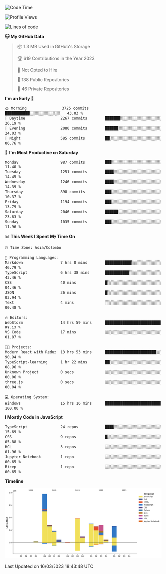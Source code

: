 
<!--START_SECTION:waka-->
![Code Time](http://img.shields.io/badge/Code%20Time-954%20hrs%207%20mins-blue)

![Profile Views](http://img.shields.io/badge/Profile%20Views-0-blue)

![Lines of code](https://img.shields.io/badge/From%20Hello%20World%20I%27ve%20Written-7.5%20million%20lines%20of%20code-blue)

**🐱 My GitHub Data** 

> 📦 1.3 MB Used in GitHub's Storage 
 > 
> 🏆 619 Contributions in the Year 2023
 > 
> 🚫 Not Opted to Hire
 > 
> 📜 138 Public Repositories 
 > 
> 🔑 46 Private Repositories 
 > 
**I'm an Early 🐤** 

```text
🌞 Morning                3725 commits        ███████████░░░░░░░░░░░░░░   43.03 % 
🌆 Daytime                2267 commits        ███████░░░░░░░░░░░░░░░░░░   26.19 % 
🌃 Evening                2080 commits        ██████░░░░░░░░░░░░░░░░░░░   24.03 % 
🌙 Night                  585 commits         ██░░░░░░░░░░░░░░░░░░░░░░░   06.76 % 
```
📅 **I'm Most Productive on Saturday** 

```text
Monday                   987 commits         ███░░░░░░░░░░░░░░░░░░░░░░   11.40 % 
Tuesday                  1251 commits        ████░░░░░░░░░░░░░░░░░░░░░   14.45 % 
Wednesday                1246 commits        ████░░░░░░░░░░░░░░░░░░░░░   14.39 % 
Thursday                 898 commits         ███░░░░░░░░░░░░░░░░░░░░░░   10.37 % 
Friday                   1194 commits        ███░░░░░░░░░░░░░░░░░░░░░░   13.79 % 
Saturday                 2046 commits        ██████░░░░░░░░░░░░░░░░░░░   23.63 % 
Sunday                   1035 commits        ███░░░░░░░░░░░░░░░░░░░░░░   11.96 % 
```


📊 **This Week I Spent My Time On** 

```text
🕑︎ Time Zone: Asia/Colombo

💬 Programming Languages: 
Markdown                 7 hrs 8 mins        ████████████░░░░░░░░░░░░░   46.79 % 
TypeScript               6 hrs 38 mins       ███████████░░░░░░░░░░░░░░   43.46 % 
CSS                      40 mins             █░░░░░░░░░░░░░░░░░░░░░░░░   04.46 % 
JSON                     36 mins             █░░░░░░░░░░░░░░░░░░░░░░░░   03.94 % 
Text                     4 mins              ░░░░░░░░░░░░░░░░░░░░░░░░░   00.48 % 

🔥 Editors: 
WebStorm                 14 hrs 59 mins      █████████████████████████   98.13 % 
VS Code                  17 mins             ░░░░░░░░░░░░░░░░░░░░░░░░░   01.87 % 

🐱‍💻 Projects: 
Modern React with Redux  13 hrs 53 mins      ███████████████████████░░   90.94 % 
TypeScript-learning      1 hr 22 mins        ██░░░░░░░░░░░░░░░░░░░░░░░   08.96 % 
Unknown Project          0 secs              ░░░░░░░░░░░░░░░░░░░░░░░░░   00.06 % 
three.js                 0 secs              ░░░░░░░░░░░░░░░░░░░░░░░░░   00.04 % 

💻 Operating System: 
Windows                  15 hrs 16 mins      █████████████████████████   100.00 % 
```

**I Mostly Code in JavaScript** 

```text
TypeScript               24 repos            ████░░░░░░░░░░░░░░░░░░░░░   15.69 % 
CSS                      9 repos             █░░░░░░░░░░░░░░░░░░░░░░░░   05.88 % 
HCL                      3 repos             ░░░░░░░░░░░░░░░░░░░░░░░░░   01.96 % 
Jupyter Notebook         1 repo              ░░░░░░░░░░░░░░░░░░░░░░░░░   00.65 % 
Bicep                    1 repo              ░░░░░░░░░░░░░░░░░░░░░░░░░   00.65 % 
```



**Timeline**

![Lines of Code chart](https://raw.githubusercontent.com/ccweerasinghe1994/ccweerasinghe1994/master/assets/bar_graph.png)


 Last Updated on 16/03/2023 18:43:48 UTC
<!--END_SECTION:waka-->
